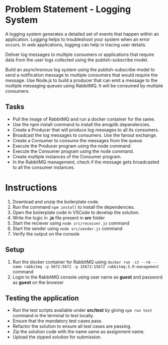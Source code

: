 # Problem Statement - Logging System

A logging system generates a detailed set of events that happen within an application. Logging helps to troubleshoot your system when an error occurs. In web applications, logging can help in tracing user details. ​

Deliver log messages to multiple consumers or applications that require data from the user logs collected using the publish-subscribe model.

Build an asynchronous log system using the publish-subscribe model to send a notification message to multiple consumers that would require the message. Use Node.js to build a producer that can emit a message to the multiple messaging queues using RabbitMQ. It will be consumed by multiple consumers.​

## Tasks

- Pull the image of RabbitMQ and run a docker container for the same. ​
- Use the npm install command to install the amqplib dependencies. ​
- Create a Producer that will produce log messages to all its consumers.
- Broadcast the log messages to consumers. Use the fanout exchange. ​
- Create a Consumer to consume the messages from the queue. ​
- Execute the Producer program using the node command.
- Execute the Consumer program using the node command. ​
- Create multiple instances of the Consumer program. ​
- In the RabbitMQ management, check if the message gets broadcasted to all the consumer instances.​

# Instructions

1. Download and unzip the boilerplate code.
2. Run the command `npm install` to install the dependencies.
3. Open the boilerplate code in VSCode to develop the solution.
4. Write the logic in **.js** file present in **src** folder
5. Start the reciever using `node src/receiver.js` command
6. Start the sender using `node src/sender.js` command
7. Verify the output on the console

## Setup

1. Run the docker container for RabbitMQ using `docker run -it --rm --name rabbitmq -p 5672:5672 -p 15672:15672 rabbitmq:3.9-management` command
2. Login to the RabbitMQ console using user name as **guest** and password as **guest** on the browser

## Testing the application

- Run the test scripts available under **src/test** by giving `npm run test` command in the terminal to test locally.
- Ensure that the mandatory test cases pass.
- Refactor the solution to ensure all test cases are passing.
- Zip the solution code with the name same as assignment name.
- Upload the zipped solution for submission.
